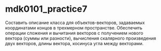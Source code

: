 # mdk0101_practice7
Составить описание класса для объектов-векторов, задаваемых координатами концов в трехмерном пространстве. Обеспечить операции сложения и
вычитания векторов с получением нового вектора (суммы или разности), вычисления скалярного произведения двух векторов, длины вектора,
косинуса угла между векторами.
